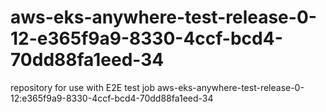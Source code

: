 # aws-eks-anywhere-test-release-0-12-e365f9a9-8330-4ccf-bcd4-70dd88fa1eed-34
repository for use with E2E test job aws-eks-anywhere-test-release-0-12:e365f9a9-8330-4ccf-bcd4-70dd88fa1eed-34
